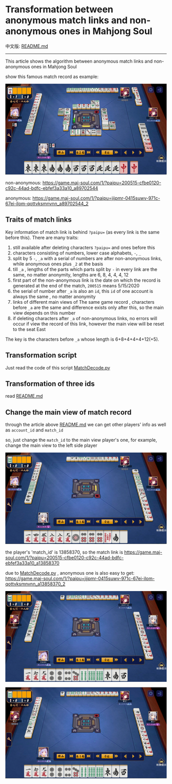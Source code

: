 # Transformation between anonymous match links and non-anonymous ones in Mahjong Soul

中文版: [README.md](./README.md)

---

This article shows the algorithm between anonymous match links and non-anonymous ones in Mahjong Soul

show this famous match record as example:

![image1.png](./pic/image1.png)

non-anonymous: https://game.maj-soul.com/1/?paipu=200515-cfbe0120-c92c-44ad-bdfc-ebfef3a33a10_a89702544

anonymous: https://game.maj-soul.com/1/?paipu=jijpmr-0415suwv-971c-67ei-ilom-qottvksmnvnn_a89702544_2

## Traits of match links

Key information of match link is behind `?paipu=` (as every link is the same before this). There are many traits:
1. still available after deleting characters `?paipu=` and ones before this
2. characters consisting of numbers, lower case alphabets, `-`, `_`
3. split by 5 `-`,  `_a` with a serial of numbers are after non-anonymous links, while anonymous ones plus `_2` at the basis
4. till `_a` , lengths of the parts which parts split by `-` in every link are the same, no matter anonymity, lengths are 6, 8, 4, 4, 4, 12
5. first part of the non-anonymous link is the date on which the record is generated at the end of the match, `200515` means 5/15/2020
6. the serial of number after `_a` is also an `id`, this `id` of one account is always the same , no matter anonymity
7. links of different main views of The same game record , characters before `_a` are the same and difference exists only after this, so the main view depends on this number
8. if deleting characters after `_a` of non-anonymous links, no errors will occur if view the record of this link, however the main view will be reset to the seat East

The key is the characters before `_a` whose length is 6+8+4+4+4+12(+5). 

## Transformation script

Just read the code of this script [MatchDecode.py](../../MatchDecode.py)

## Transformation of three ids 

read [README.md](../如何通过牌谱链接加好友/README_en.md)

## Change the main view of match record

through the article above [README.md](../如何通过牌谱链接加好友/README_en.md) we can get other players' info as well as `account_id` and `match_id`

so, just change the `match_id` to the main view player's one, for example, change the main view to the left side player

![image2.png](./pic/image2.png)

the player's 'match_id' is 13858370, so the match link is https://game.maj-soul.com/1/?paipu=200515-cfbe0120-c92c-44ad-bdfc-ebfef3a33a10_a13858370

due to [MatchDecode.py](../../MatchDecode.py) , anonymous one is also easy to get: https://game.maj-soul.com/1/?paipu=jijpmr-0415suwv-971c-67ei-ilom-qottvksmnvnn_a13858370_2

![image3.png](./pic/image3.png)

![image4.png](./pic/image4.png)



